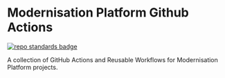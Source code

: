 # Modernisation Platform Github Actions

[![repo standards badge](https://github-community.service.justice.gov.uk/repository-standards/api/modernisation-platform-github-actions/badge)](https://github-community.service.justice.gov.uk/repository-standards/modernisation-platform-github-actions)

A collection of GitHub Actions and Reusable Workflows for Modernisation Platform projects.
